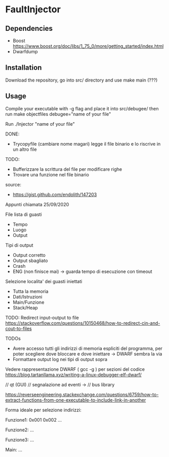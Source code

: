 # FaultInjector


## Dependencies

- Boost
    https://www.boost.org/doc/libs/1_75_0/more/getting_started/index.html
- Dwarfdump
    

##  Installation
Download the repository, go into src/ directory and use
make main (???)

## Usage
Compile your executable with -g flag and place it into src/debugee/ then run 
make objectfiles debugee="name of your file"

Run
./Injector "name of your file"




DONE:
- Trycopyfile (cambiare nome magari) legge il file binario e lo riscrive in un altro file

TODO:
- Bufferizzare la scrittura del file per modificare righe
- Trovare una funzione nel file binario


source:
- https://gist.github.com/endolith/147203


Appunti chiamata 25/09/2020

File lista di guasti 
- Tempo 
- Luogo
- Output

Tipi di output 
- Output corretto 
- Output sbagliato 
- Crash
- ENG (non finisce mai) -> guarda tempo di esecuzione con timeout 

Selezione localita' dei guasti iniettati
- Tutta la memoria 
- Dati/Istruzioni 
- Main/Funzione 
- Stack/Heap

TODO: Redirect input-output to file
https://stackoverflow.com/questions/10150468/how-to-redirect-cin-and-cout-to-files

TODOs
- Avere accesso tutti gli indirizzi di memoria espliciti del programma, per poter scegliere dove bloccare e dove iniettare -> DWARF sembra la via
- Formattare output log nei tipi di output sopra


Vedere rappresentazione DWARF ( gcc -g ) per sezioni del codice 
https://blog.tartanllama.xyz/writing-a-linux-debugger-elf-dwarf/

// qt (GUI) 
// segnalazione ad eventi -> 
// bus library 

https://reverseengineering.stackexchange.com/questions/6759/how-to-extract-functions-from-one-executable-to-include-link-in-another

Forma ideale per selezione indirizzi:

Funzione1:
0x001 
0x002
...

Funzione2:
...

Funzione3:
...

Main:
...






